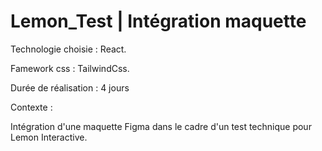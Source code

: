 # Lemon_Test | Intégration maquette

Technologie choisie : React.

Famework css : TailwindCss.

Durée de réalisation : 4 jours


Contexte : 

Intégration d'une maquette Figma dans le cadre d'un test technique pour Lemon Interactive. 

